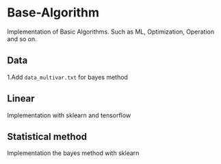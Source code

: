# Base-Algorithm
Implementation of Basic Algorithms. Such as ML, Optimization, Operation and so on.

## Data
1.Add `data_multivar.txt` for bayes method

## Linear
Implementation with sklearn and tensorflow

## Statistical method
Implementation the bayes method with sklearn
